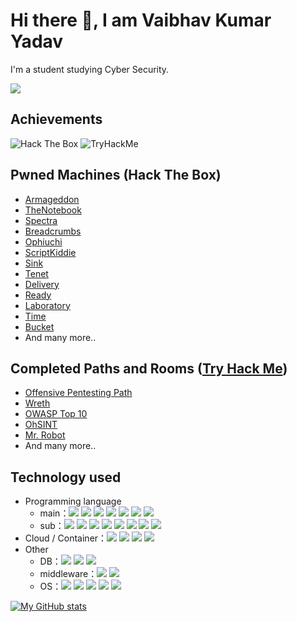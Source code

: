 # Hi there :wave:, I am Vaibhav Kumar Yadav

I'm a student studying Cyber Security.

![](https://komarev.com/ghpvc/?username=vaibhav2vicky&color=green)

## Achievements

<img src="http://www.hackthebox.eu/badge/image/515995" alt="Hack The Box">  <img src="https://tryhackme-badges.s3.amazonaws.com/Vaibhav2vicky.png" alt="TryHackMe">
## Pwned Machines (Hack The Box)

- [Armageddon](https://www.hackthebox.eu/achievement/machine/503730/323)
- [TheNotebook](https://www.hackthebox.eu/achievement/machine/503730/320)
- [Spectra](https://www.hackthebox.eu/achievement/machine/503730/317)
- [Breadcrumbs](https://www.hackthebox.eu/achievement/machine/503730/316)
- [Ophiuchi](https://www.hackthebox.eu/achievement/machine/503730/315)
- [ScriptKiddie](https://www.hackthebox.eu/achievement/machine/503730/314)
- [Sink](https://www.hackthebox.eu/achievement/machine/503730/313)
- [Tenet](https://www.hackthebox.eu/achievement/machine/503730/309)
- [Delivery](https://www.hackthebox.eu/achievement/machine/503730/308)
- [Ready](https://www.hackthebox.eu/achievement/machine/503730/304)
- [Laboratory](https://www.hackthebox.eu/achievement/machine/503730/298)
- [Time](https://www.hackthebox.eu/achievement/machine/503730/286)
- [Bucket](https://www.hackthebox.eu/achievement/machine/503730/283)
- And many more..

## Completed Paths and Rooms ([Try Hack Me](https://tryhackme.com/p/Vaibhav2vicky))

- [Offensive Pentesting Path](https://tryhackme-certificates.s3-eu-west-1.amazonaws.com/THM-YJ3D5PIVDD.png)
- [Wreth](https://tryhackme.com/room/wreath)
- [OWASP Top 10](https://tryhackme.com/room/owasptop10)
- [OhSINT](https://tryhackme.com/room/ohsint)
- [Mr. Robot](https://tryhackme.com/room/mrrobot)
- And many more..


## Technology used
- Programming language
  - main：<img src="https://img.shields.io/badge/-Clang-00598C.svg?logo=C&style=plastic"> <img src="https://img.shields.io/badge/-C++-00599C.svg?logo=cplusplus&style=plastic"> <img src="https://img.shields.io/badge/-Python-3776AB.svg?logo=python&style=plastic"> <img src="https://img.shields.io/badge/-PHP-777BB4.svg?logo=php&style=plastic"> <img src="https://img.shields.io/badge/-Javascript-F7DF1E.svg?logo=javascript&style=plastic"> <img src="https://img.shields.io/badge/-Go-76E1FE.svg?logo=go&style=plastic"> <img src="https://img.shields.io/badge/-Ruby-CC342D.svg?logo=ruby&style=plastic">
  - sub：<img src="https://img.shields.io/badge/-Rust-000000.svg?logo=rust&style=plastic"> <img src="https://img.shields.io/badge/-Java-007396.svg?logo=java&style=plastic"> <img src="https://img.shields.io/badge/-Typescript-007ACC.svg?logo=typescript&style=plastic"> <img src="https://img.shields.io/badge/-Node.js-339933.svg?logo=node.js&style=plastic"> <img src="https://img.shields.io/badge/-Jquery-0769AD.svg?logo=jquery&style=plastic"> <img src="https://img.shields.io/badge/-React-61DAFB.svg?logo=react&style=plastic"> <img src="https://img.shields.io/badge/-C%20Sharp-006000.svg?logo=C%20Sharp&style=plastic"> <img src="https://img.shields.io/badge/-Graphql-E10098.svg?logo=graphql&style=plastic">
- Cloud / Container：<img src="https://img.shields.io/badge/-AWS-232F3E.svg?logo=amazon-aws&style=plastic"> <img src="https://img.shields.io/badge/-Docker-1488C6.svg?logo=docker&style=plastic"> <img src="https://img.shields.io/badge/-Kubernetes-326CE5.svg?logo=kubernetes&style=plastic"> <img src="https://img.shields.io/badge/-Heroku-430098.svg?logo=heroku&style=plastic">
- Other
  - DB：<img src="https://img.shields.io/badge/-Mysql-4479A1.svg?logo=mysql&style=plastic"> <img src="https://img.shields.io/badge/-Postgresql-336791.svg?logo=postgresql&style=plastic"> <img src="https://img.shields.io/badge/-Redis-D82C20.svg?logo=redis&style=plastic">
  - middleware：<img src="https://img.shields.io/badge/-Apache-D22128.svg?logo=apache&style=plastic"> <img src="https://img.shields.io/badge/-Nginx-269539.svg?logo=nginx&style=plastic">
  - OS：<img src="https://img.shields.io/badge/-Windows-0078D6.svg?logo=windows&style=plastic"> <img src="https://img.shields.io/badge/-Ubuntu-E95420.svg?logo=ubuntu&style=plastic"> <img src="https://img.shields.io/badge/-KaliLinux-cccccc.svg?logo=KaliLinux&style=plastic"> <img src="https://img.shields.io/badge/-CentOS-1EABE2.svg?logo=centos&style=plastic"> <img src="https://img.shields.io/badge/-Raspberrypi-C51A4A.svg?logo=raspberrypi&style=plastic">





[![My GitHub stats](https://github-readme-stats.vercel.app/api?username=vaibhav2vicky&count_private=true&show_icons=true&theme=dracula)](https://github.com/anuraghazra/github-readme-stats)
